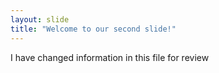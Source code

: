 ```yaml
---
layout: slide
title: "Welcome to our second slide!"
---
```

I have changed information in this file for review

